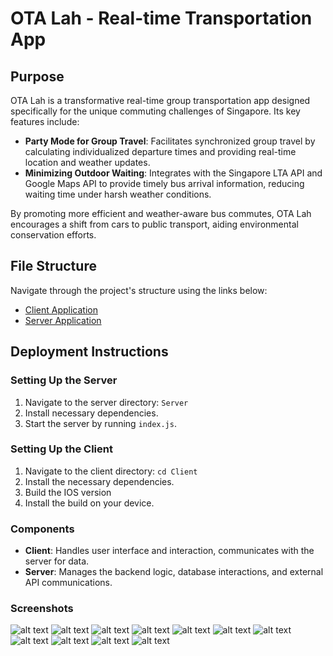 # OTA Lah - Real-time Transportation App

## Purpose

OTA Lah is a transformative real-time group transportation app designed specifically for the unique commuting challenges of Singapore. Its key features include:

- **Party Mode for Group Travel**: Facilitates synchronized group travel by calculating individualized departure times and providing real-time location and weather updates.
- **Minimizing Outdoor Waiting**: Integrates with the Singapore LTA API and Google Maps API to provide timely bus arrival information, reducing waiting time under harsh weather conditions.

By promoting more efficient and weather-aware bus commutes, OTA Lah encourages a shift from cars to public transport, aiding environmental conservation efforts.

## File Structure

Navigate through the project's structure using the links below:

- [Client Application](./Client)
- [Server Application](./Server)

## Deployment Instructions

### Setting Up the Server

1. Navigate to the server directory: `Server`
2. Install necessary dependencies.
3. Start the server by running `index.js`.

### Setting Up the Client

1. Navigate to the client directory: `cd Client`
2. Install the necessary dependencies.
3. Build the IOS version
4. Install the build on your device.

### Components

- **Client**: Handles user interface and interaction, communicates with the server for data.
- **Server**: Manages the backend logic, database interactions, and external API communications.

### Screenshots

![alt text](https://github.com/ItsEyan/OTWLah-React-Native/blob/master/ReadMe%20Photos/Autocomplete.png?raw=true)
![alt text](https://github.com/ItsEyan/OTWLah-React-Native/blob/master/ReadMe%20Photos/Destination.png?raw=true)
![alt text](https://github.com/ItsEyan/OTWLah-React-Native/blob/master/ReadMe%20Photos/Arrival-Time.png?raw=true)
![alt text](https://github.com/ItsEyan/OTWLah-React-Native/blob/master/ReadMe%20Photos/Departure-Time.png?raw=true)
![alt text](https://github.com/ItsEyan/OTWLah-React-Native/blob/master/ReadMe%20Photos/Solo-Directions.png?raw=true)
![alt text](https://github.com/ItsEyan/OTWLah-React-Native/blob/master/ReadMe%20Photos/Party-QR.png?raw=true)
![alt text](https://github.com/ItsEyan/OTWLah-React-Native/blob/master/ReadMe%20Photos/Party-UI.png?raw=true)
![alt text](https://github.com/ItsEyan/OTWLah-React-Native/blob/master/ReadMe%20Photos/Party-Directions.png?raw=true)
![alt text](https://github.com/ItsEyan/OTWLah-React-Native/blob/master/ReadMe%20Photos/Join-Party.png?raw=true)
![alt text](https://github.com/ItsEyan/OTWLah-React-Native/blob/master/ReadMe%20Photos/Party-History.png?raw=true)
![alt text](https://github.com/ItsEyan/OTWLah-React-Native/blob/master/ReadMe%20Photos/Settings.png?raw=true)
